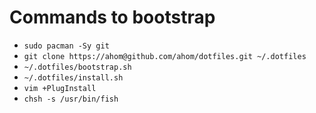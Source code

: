 # Commands to bootstrap

* ```sudo pacman -Sy git```
* ```git clone https://ahom@github.com/ahom/dotfiles.git ~/.dotfiles```
* ```~/.dotfiles/bootstrap.sh```
* ```~/.dotfiles/install.sh```
* ```vim +PlugInstall```
* ```chsh -s /usr/bin/fish```

